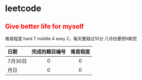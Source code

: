 # leetcode

## <font color=red>Give better life for myself</font>
难易程度 hard 7 middle 4 easy 2，每天要超过10分
八月份要把lt刷完

| 日期     | 完成的题目编号 | 难易程度 |
| :------ | :---------: | :------: |
| 7月30日  |       0     |       0  |
| 月日|0|0|
